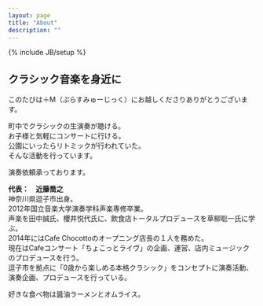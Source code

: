 ```yaml
---
layout: page
title: "About"
description: ""
---
```

{% include JB/setup %}

## クラシック音楽を身近に
このたびは＋M（ぷらすみゅーじっく）にお越しくださりありがとうございます。

町中でクラシックの生演奏が聴ける。  
お子様と気軽にコンサートに行ける。  
公園にいったらリトミックが行われていた。  
そんな活動を行っています。

演奏依頼承っております。

__代表：　近藤喬之__  
神奈川県逗子市出身。  
2012年国立音楽大学演奏学科声楽専修卒業。  
声楽を田中誠氏、櫻井悦代氏に、飲食店トータルプロデュースを草柳聡一氏に学ぶ。  
2014年にはCafe Chocottoのオープニング店長の１人を務めた。  
現在はCafeコンサート「ちょこっとライヴ」の企画、運営、店内ミュージックのプロデュースを行う。  
逗子市を拠点に「0歳から楽しめる本格クラシック」をコンセプトに演奏活動、演奏企画、プロデュースを行っている。

好きな食べ物は醤油ラーメンとオムライス。